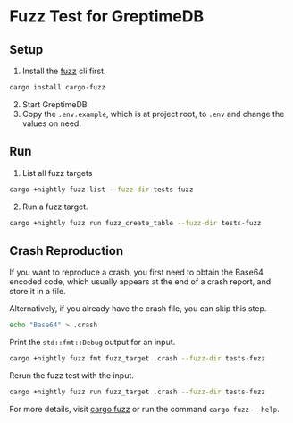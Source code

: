 # Fuzz Test for GreptimeDB

## Setup
1. Install the [fuzz](https://rust-fuzz.github.io/book/cargo-fuzz/setup.html) cli first.
```bash
cargo install cargo-fuzz
```

2. Start GreptimeDB
3. Copy the `.env.example`, which is at project root, to `.env` and change the values on need.

## Run
1. List all fuzz targets
```bash
cargo +nightly fuzz list --fuzz-dir tests-fuzz
```

2. Run a fuzz target.
```bash
cargo +nightly fuzz run fuzz_create_table --fuzz-dir tests-fuzz
```

## Crash Reproduction
If you want to reproduce a crash, you first need to obtain the Base64 encoded code, which usually appears at the end of a crash report, and store it in a file.

Alternatively, if you already have the crash file, you can skip this step.

```bash
echo "Base64" > .crash
```
Print the `std::fmt::Debug` output for an input.

```bash
cargo +nightly fuzz fmt fuzz_target .crash --fuzz-dir tests-fuzz  
```
Rerun the fuzz test with the input.

```bash
cargo +nightly fuzz run fuzz_target .crash --fuzz-dir tests-fuzz
```
For more details, visit [cargo fuzz](https://rust-fuzz.github.io/book/cargo-fuzz/tutorial.html) or run the command `cargo fuzz --help`.